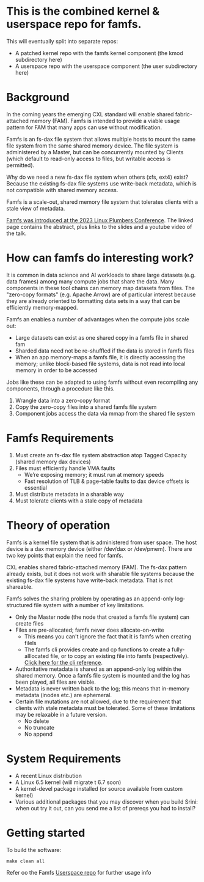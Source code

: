 
# This is the combined kernel & userspace repo for famfs.

This will eventually split into separate repos:
* A patched kernel repo with the famfs kernel component (the kmod subdirectory here)
* A userspace repo with the userspace component (the user subdirectory here)

# Background

In the coming years the emerging CXL standard will enable shared fabric-attached
memory (FAM). Famfs is intended to provide a viable usage pattern for FAM that many apps
can use without modification.

Famfs is an fs-dax file system that allows multiple hosts to mount the same file system
from the same shared memory device. The file system is administered by a Master, but can
be concurrently mounted by Clients (which default to read-only access to files, but writable
access is permitted).

Why do we need a new fs-dax file system when others (xfs, ext4) exist? Because the existing
fs-dax file systems use write-back metadata, which is not compatible with shared memory
access.

Famfs is a scale-out, shared memory file system that tolerates clients with a stale view
of metadata. 

[Famfs was introduced at the 2023 Linux Plumbers Conference](https://lpc.events/event/17/contributions/1455/). The linked page contains the abstract, plus links to the slides and a
youtube video of the talk.

# How can famfs do interesting work?

It is common in data science and AI workloads to share large datasets (e.g. data frames)
among many compute jobs that share the data. Many components in these tool chains can
memory map datasets from files. The "zero-copy formats" (e.g. Apache Arrow) are of 
particular interest because they are already oriented to formatting data sets in a way
that can be efficiently memory-mapped.

Famfs an enables a number of advantages when the compute jobs scale out:

* Large datasets can exist as one shared copy in a famfs file in shared fam
* Sharded data need not be re-shuffled if the data is stored in famfs files
* When an app memory-maps a famfs file, it is directly accessing the memory;
  unlike block-based file systems, data is not read into local memory in order to be accessed

Jobs like these can be adapted to using famfs without even recompiling any components,
through a procedure like this.

1. Wrangle data into a zero-copy format
2. Copy the zero-copy files into a shared famfs file system
3. Component jobs access the data via mmap from the shared file system

# Famfs Requirements

1. Must create an fs-dax file system abstraction atop Tagged Capacity (shared memory dax devices)
2. Files must efficiently handle VMA faults
     - We’re exposing memory; it must run at memory speeds
     - Fast resolution of TLB & page-table faults to dax device offsets is essential
3. Must distribute metadata in a sharable way
4. Must tolerate clients with a stale copy of metadata

# Theory of operation

Famfs is a kernel file system that is administered from user space. The host device
is a dax memory device (either /dev/dax or /dev/pmem). There are two key points that
explain the need for famfs.

CXL enables shared fabric-attached memory (FAM). The fs-dax pattern already exists,
but it does not work with sharable file systems because the existing fs-dax file systems
have write-back metadata. That is not shareable.

Famfs solves the sharing problem by operating as an append-only log-structured file system
with a number of key limitations.

* Only the Master node (the node that created a famfs file system) can create files
* Files are pre-allocated; famfs never does allocate-on-write
    - This means you can't ignore the fact that it is famfs when creating filels
    - The famfs cli provides create and cp functions to create a fully-alllocated file,
      or to copy an existing file into famfs (respectively).
      [Click here for the cli reference](user/markdown/famfs-cli-reference.md).
* Authoritative metadata is shared as an append-only log within the shared memory. Once
  a famfs file system is mounted and the log has been played, all files are visible.
* Metadata is never written back to the log; this means that in-memory metadata (inodes etc.)
  are ephemeral.
* Certain file mutations are not allowed, due to the requirement that clients with stale
  metadata must be tolerated. Some of these limitations may be relaxable in a future version.
    - No delete
    - No truncate
    - No append

# System Requirements

* A recent Linux distribution
* A Linux 6.5 kernel (will migrate t 6.7 soon)
* A kernel-devel package installed (or source available from custom kernel)
* Various additional packages that you may discover when you build
    Srini: when out try it out, can you send me a list of prereqs you had to install?

# Getting started

To build the software:

    make clean all

Refer oo the Famfs [Userspace repo](user/README.md) for further usage info

